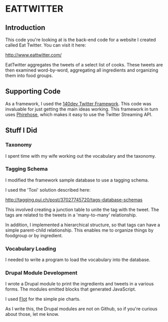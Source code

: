 EATTWITTER
==========

Introduction
------------

This code you're looking at is the back-end code for a website I created
called Eat Twitter. You can visit it here:

http://www.eattwitter.com/

EatTwitter aggregates the tweets of a select list of cooks. These tweets are
then examined word-by-word, aggregating all ingredients and organizing them
into food groups.

Supporting Code
---------------

As a framework, I used the [140dev Twitter
Framework](http://140dev.com/free-twitter-api-source-code-library/). This code
was invaluable for just getting the main ideas working. This framework in turn
uses [Phirehose](https://github.com/fennb/phirehose), which makes it easy to
use the Twitter Streaming API.

Stuff I Did
-----------

### Taxonomy

I spent time with my wife working out the vocabulary and the taxonomy. 

### Tagging Schema

I modified the framework sample database to use a tagging schema. 

I used the 'Toxi' solution described here:

http://tagging.pui.ch/post/37027745720/tags-database-schemas

This involved creating a junction table to unite the tag with the tweet. The
tags are related to the tweets in a 'many-to-many' relationship.

In addition, I implemented a hierarchical structure, so that tags can have a
simple parent-child relationship. This enables me to organize things by
foodgroup or by ingredient.

### Vocabulary Loading

I needed to write a program to load the vocabulary into the database. 

### Drupal Module Development

I wrote a Drupal module to print the ingredients and tweets in a various forms. 
The modules emitted blocks that generated JavaScript.

I used [Flot](http://www.flotcharts.org/) for the simple pie charts.

As I write this, the Drupal modules are not on Github, so if you're curious
about those, let me know. 
